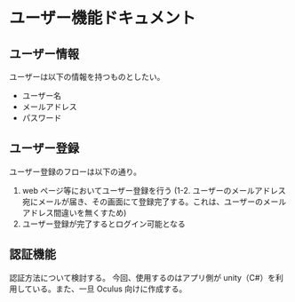 # ユーザー機能ドキュメント

## ユーザー情報

ユーザーは以下の情報を持つものとしたい。

- ユーザー名
- メールアドレス
- パスワード

## ユーザー登録

ユーザー登録のフローは以下の通り。

1. web ページ等においてユーザー登録を行う
   (1-2. ユーザーのメールアドレス宛にメールが届き、その画面にて登録完了する。これは、ユーザーのメールアドレス間違いを無くすため)
2. ユーザー登録が完了するとログイン可能となる

## 認証機能

認証方法について検討する。
今回、使用するのはアプリ側が unity（C#）を利用している。また、一旦 Oculus 向けに作成する。
